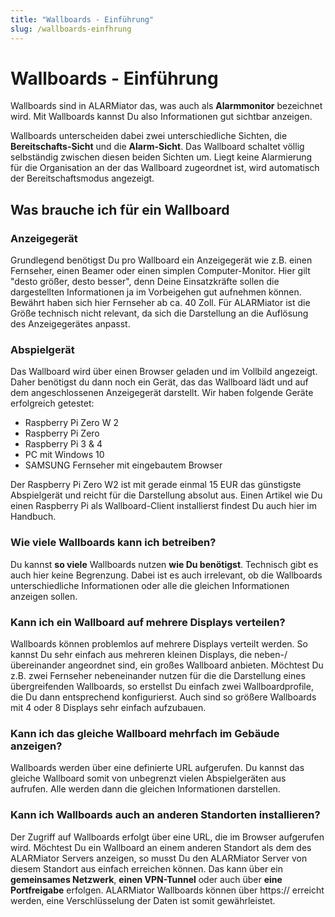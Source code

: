 ```yaml
---
title: "Wallboards - Einführung"
slug: /wallboards-einfhrung
---
```


# Wallboards - Einführung

Wallboards sind in ALARMiator das, was auch als **Alarmmonitor** bezeichnet wird. Mit Wallboards kannst Du also Informationen gut sichtbar anzeigen.



Wallboards unterscheiden dabei zwei unterschiedliche Sichten, die **Bereitschafts-Sicht** und die **Alarm-Sicht**. Das Wallboard schaltet völlig selbständig zwischen diesen beiden Sichten um. Liegt keine Alarmierung für die Organisation an der das Wallboard zugeordnet ist, wird automatisch der Bereitschaftsmodus angezeigt.


## Was brauche ich für ein Wallboard



### Anzeigegerät



Grundlegend benötigst Du pro Wallboard ein Anzeigegerät wie z.B. einen Fernseher, einen Beamer oder einen simplen Computer-Monitor. Hier gilt "desto größer, desto besser", denn Deine Einsatzkräfte sollen die dargestellten Informationen ja im Vorbeigehen gut aufnehmen können. Bewährt haben sich hier Fernseher ab ca. 40 Zoll. Für ALARMiator ist die Größe technisch nicht relevant, da sich die Darstellung an die Auflösung des Anzeigegerätes anpasst.



### Abspielgerät



Das Wallboard wird über einen Browser geladen und im Vollbild angezeigt. Daher benötigst du dann noch ein Gerät, das das Wallboard lädt und auf dem angeschlossenen Anzeigegerät darstellt. Wir haben folgende Geräte erfolgreich getestet:



* Raspberry Pi Zero W 2
* Raspberry Pi Zero
* Raspberry Pi 3 & 4
* PC mit Windows 10
* SAMSUNG Fernseher mit eingebautem Browser



Der Raspberry Pi Zero W2 ist mit gerade einmal 15 EUR das günstigste Abspielgerät und reicht für die Darstellung absolut aus. Einen Artikel wie Du einen Raspberry Pi als Wallboard-Client installierst findest Du auch hier im Handbuch.



### Wie viele Wallboards kann ich betreiben?



Du kannst **so viele** Wallboards nutzen **wie Du benötigst**. Technisch gibt es auch hier keine Begrenzung. Dabei ist es auch irrelevant, ob die Wallboards unterschiedliche Informationen oder alle die gleichen Informationen anzeigen sollen.



### Kann ich ein Wallboard auf mehrere Displays verteilen?



Wallboards können problemlos auf mehrere Displays verteilt werden. So kannst Du sehr einfach aus mehreren kleinen Displays, die neben-/übereinander angeordnet sind, ein großes Wallboard anbieten. Möchtest Du z.B. zwei Fernseher nebeneinander nutzen für die die Darstellung eines übergreifenden Wallboards, so erstellst Du einfach zwei Wallboardprofile, die Du dann entsprechend konfigurierst. Auch sind so größere Wallboards mit 4 oder 8 Displays sehr einfach aufzubauen.



### Kann ich das gleiche Wallboard mehrfach im Gebäude anzeigen?



Wallboards werden über eine definierte URL aufgerufen. Du kannst das gleiche Wallboard somit von unbegrenzt vielen Abspielgeräten aus aufrufen. Alle werden dann die gleichen Informationen darstellen.



### Kann ich Wallboards auch an anderen Standorten installieren?



Der Zugriff auf Wallboards erfolgt über eine URL, die im Browser aufgerufen wird. Möchtest Du ein Wallboard an einem anderen Standort als dem des ALARMiator Servers anzeigen, so musst Du den ALARMiator Server von diesem Standort aus einfach erreichen können. Das kann über ein **gemeinsames Netzwerk**, **einen VPN-Tunnel** oder auch über **eine Portfreigabe** erfolgen. ALARMiator Wallboards können über https:// erreicht werden, eine Verschlüsselung der Daten ist somit gewährleistet.
